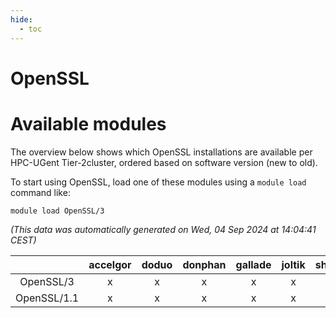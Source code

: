 ```yaml
---
hide:
  - toc
---
```


OpenSSL
=======

# Available modules


The overview below shows which OpenSSL installations are available per HPC-UGent Tier-2cluster, ordered based on software version (new to old).

To start using OpenSSL, load one of these modules using a `module load` command like:

```shell
module load OpenSSL/3
```

*(This data was automatically generated on Wed, 04 Sep 2024 at 14:04:41 CEST)*  

| |accelgor|doduo|donphan|gallade|joltik|shinx|skitty|
| :---: | :---: | :---: | :---: | :---: | :---: | :---: | :---: |
|OpenSSL/3|x|x|x|x|x|x|x|
|OpenSSL/1.1|x|x|x|x|x|-|x|
